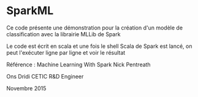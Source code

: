 # SparkML
Ce code présente une démonstration pour la création d'un modèle de classification avec la librairie MLLib de Spark

Le code est écrit en scala et une fois le shell Scala de Spark est lancé, on peut l'exécuter ligne par ligne et voir le résultat

Référence : Machine Learning With Spark Nick Pentreath

Ons Dridi 
CETIC R&D Engineer 

Novembre 2015
